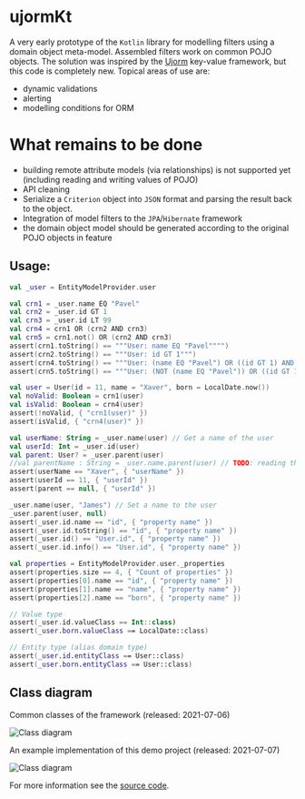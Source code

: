 # ujormKt

A very early prototype of the `Kotlin` library for modelling filters using a domain object meta-model.
Assembled filters work on common POJO objects.
The solution was inspired by the [Ujorm](https://pponec.github.io/ujorm/www/index.html) key-value framework, but this code is completely new.
Topical areas of use are:

- dynamic validations
- alerting
- modelling conditions for ORM

# What remains to be done

- building remote attribute models (via relationships) is not supported yet (including reading and writing values of POJO)
- API cleaning
- Serialize a `Criterion` object into `JSON` format and parsing the result back to the object.
- Integration of model filters to the `JPA`/`Hibernate` framework
- the domain object model should be generated according to the original POJO objects in feature

## Usage:

```kotlin
val _user = EntityModelProvider.user

val crn1 = _user.name EQ "Pavel"
val crn2 = _user.id GT 1
val crn3 = _user.id LT 99
val crn4 = crn1 OR (crn2 AND crn3)
val crn5 = crn1.not() OR (crn2 AND crn3)
assert(crn1.toString() == """User: name EQ "Pavel"""")
assert(crn2.toString() == """User: id GT 1""")
assert(crn4.toString() == """User: (name EQ "Pavel") OR ((id GT 1) AND (id LT 99))""")
assert(crn5.toString() == """User: (NOT (name EQ "Pavel")) OR ((id GT 1) AND (id LT 99))""")

val user = User(id = 11, name = "Xaver", born = LocalDate.now())
val noValid: Boolean = crn1(user)
val isValid: Boolean = crn4(user)
assert(!noValid, { "crn1(user)" })
assert(isValid, { "crn4(user)" })

val userName: String = _user.name(user) // Get a name of the user
val userId: Int = _user.id(user)
val parent: User? = _user.parent(user)
//val parentName : String = _user.name.parent(user) // TODO: reading the relations
assert(userName == "Xaver", { "userName" })
assert(userId == 11, { "userId" })
assert(parent == null, { "userId" })

_user.name(user, "James") // Set a name to the user
_user.parent(user, null)
assert(_user.id.name == "id", { "property name" })
assert(_user.id.toString() == "id", { "property name" })
assert(_user.id() == "User.id", { "property name" })
assert(_user.id.info() == "User.id", { "property name" })

val properties = EntityModelProvider.user._properties
assert(properties.size == 4, { "Count of properties" })
assert(properties[0].name == "id", { "property name" })
assert(properties[1].name == "name", { "property name" })
assert(properties[2].name == "born", { "property name" })

// Value type
assert(_user.id.valueClass == Int::class)
assert(_user.born.valueClass == LocalDate::class)

// Entity type (alias domain type)
assert(_user.id.entityClass == User::class)
assert(_user.born.entityClass == User::class)
``````

## Class diagram

Common classes of the framework (released: 2021-07-06)

![Class diagram](docs/Ujorm.png)

An example implementation of this demo project (released: 2021-07-07)

![Class diagram](docs/Demo.png)

For more information see the 
[source code](https://github.com/pponec/ujormKt/blob/main/src/main/java/org/ujorm/kotlin/Demo.kt).